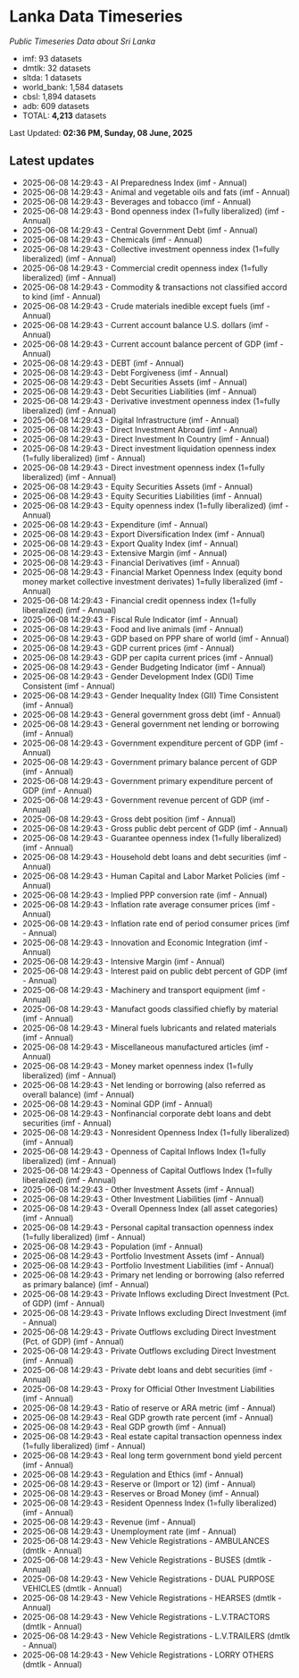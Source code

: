 # Lanka Data Timeseries
*Public Timeseries Data about Sri Lanka*

* imf: 93 datasets
* dmtlk: 32 datasets
* sltda: 1 datasets
* world_bank: 1,584 datasets
* cbsl: 1,894 datasets
* adb: 609 datasets
* TOTAL: **4,213** datasets

Last Updated: **02:36 PM, Sunday, 08 June, 2025**

## Latest updates

* 2025-06-08 14:29:43 - AI Preparedness Index (imf - Annual)
* 2025-06-08 14:29:43 - Animal and vegetable oils and fats (imf - Annual)
* 2025-06-08 14:29:43 - Beverages and tobacco (imf - Annual)
* 2025-06-08 14:29:43 - Bond openness index (1=fully liberalized) (imf - Annual)
* 2025-06-08 14:29:43 - Central Government Debt (imf - Annual)
* 2025-06-08 14:29:43 - Chemicals (imf - Annual)
* 2025-06-08 14:29:43 - Collective investment openness index (1=fully liberalized) (imf - Annual)
* 2025-06-08 14:29:43 - Commercial credit openness index (1=fully liberalized) (imf - Annual)
* 2025-06-08 14:29:43 - Commodity & transactions not classified accord to kind (imf - Annual)
* 2025-06-08 14:29:43 - Crude materials inedible except fuels (imf - Annual)
* 2025-06-08 14:29:43 - Current account balance U.S. dollars (imf - Annual)
* 2025-06-08 14:29:43 - Current account balance percent of GDP (imf - Annual)
* 2025-06-08 14:29:43 - DEBT (imf - Annual)
* 2025-06-08 14:29:43 - Debt Forgiveness (imf - Annual)
* 2025-06-08 14:29:43 - Debt Securities Assets (imf - Annual)
* 2025-06-08 14:29:43 - Debt Securities Liabilities (imf - Annual)
* 2025-06-08 14:29:43 - Derivative investment openness index (1=fully liberalized) (imf - Annual)
* 2025-06-08 14:29:43 - Digital Infrastructure (imf - Annual)
* 2025-06-08 14:29:43 - Direct Investment Abroad (imf - Annual)
* 2025-06-08 14:29:43 - Direct Investment In Country (imf - Annual)
* 2025-06-08 14:29:43 - Direct investment liquidation openness index (1=fully liberalized) (imf - Annual)
* 2025-06-08 14:29:43 - Direct investment openness index (1=fully liberalized) (imf - Annual)
* 2025-06-08 14:29:43 - Equity Securities Assets (imf - Annual)
* 2025-06-08 14:29:43 - Equity Securities Liabilities (imf - Annual)
* 2025-06-08 14:29:43 - Equity openness index (1=fully liberalized) (imf - Annual)
* 2025-06-08 14:29:43 - Expenditure (imf - Annual)
* 2025-06-08 14:29:43 - Export Diversification Index (imf - Annual)
* 2025-06-08 14:29:43 - Export Quality Index (imf - Annual)
* 2025-06-08 14:29:43 - Extensive Margin (imf - Annual)
* 2025-06-08 14:29:43 - Financial Derivatives (imf - Annual)
* 2025-06-08 14:29:43 - Financial Market Openness Index (equity bond money market collective investment derivates) 1=fully liberalized (imf - Annual)
* 2025-06-08 14:29:43 - Financial credit openness index (1=fully liberalized) (imf - Annual)
* 2025-06-08 14:29:43 - Fiscal Rule Indicator (imf - Annual)
* 2025-06-08 14:29:43 - Food and live animals (imf - Annual)
* 2025-06-08 14:29:43 - GDP based on PPP share of world (imf - Annual)
* 2025-06-08 14:29:43 - GDP current prices (imf - Annual)
* 2025-06-08 14:29:43 - GDP per capita current prices (imf - Annual)
* 2025-06-08 14:29:43 - Gender Budgeting Indicator (imf - Annual)
* 2025-06-08 14:29:43 - Gender Development Index (GDI) Time Consistent (imf - Annual)
* 2025-06-08 14:29:43 - Gender Inequality Index (GII) Time Consistent (imf - Annual)
* 2025-06-08 14:29:43 - General government gross debt (imf - Annual)
* 2025-06-08 14:29:43 - General government net lending or borrowing (imf - Annual)
* 2025-06-08 14:29:43 - Government expenditure percent of GDP (imf - Annual)
* 2025-06-08 14:29:43 - Government primary balance percent of GDP (imf - Annual)
* 2025-06-08 14:29:43 - Government primary expenditure percent of GDP (imf - Annual)
* 2025-06-08 14:29:43 - Government revenue percent of GDP (imf - Annual)
* 2025-06-08 14:29:43 - Gross debt position (imf - Annual)
* 2025-06-08 14:29:43 - Gross public debt percent of GDP (imf - Annual)
* 2025-06-08 14:29:43 - Guarantee openness index (1=fully liberalized) (imf - Annual)
* 2025-06-08 14:29:43 - Household debt loans and debt securities (imf - Annual)
* 2025-06-08 14:29:43 - Human Capital and Labor Market Policies (imf - Annual)
* 2025-06-08 14:29:43 - Implied PPP conversion rate (imf - Annual)
* 2025-06-08 14:29:43 - Inflation rate average consumer prices (imf - Annual)
* 2025-06-08 14:29:43 - Inflation rate end of period consumer prices (imf - Annual)
* 2025-06-08 14:29:43 - Innovation and Economic Integration (imf - Annual)
* 2025-06-08 14:29:43 - Intensive Margin (imf - Annual)
* 2025-06-08 14:29:43 - Interest paid on public debt percent of GDP (imf - Annual)
* 2025-06-08 14:29:43 - Machinery and transport equipment (imf - Annual)
* 2025-06-08 14:29:43 - Manufact goods classified chiefly by material (imf - Annual)
* 2025-06-08 14:29:43 - Mineral fuels lubricants and related materials (imf - Annual)
* 2025-06-08 14:29:43 - Miscellaneous manufactured articles (imf - Annual)
* 2025-06-08 14:29:43 - Money market openness index (1=fully liberalized) (imf - Annual)
* 2025-06-08 14:29:43 - Net lending or borrowing (also referred as overall balance) (imf - Annual)
* 2025-06-08 14:29:43 - Nominal GDP (imf - Annual)
* 2025-06-08 14:29:43 - Nonfinancial corporate debt loans and debt securities (imf - Annual)
* 2025-06-08 14:29:43 - Nonresident Openness Index (1=fully liberalized) (imf - Annual)
* 2025-06-08 14:29:43 - Openness of Capital Inflows Index (1=fully liberalized) (imf - Annual)
* 2025-06-08 14:29:43 - Openness of Capital Outflows Index (1=fully liberalized) (imf - Annual)
* 2025-06-08 14:29:43 - Other Investment Assets (imf - Annual)
* 2025-06-08 14:29:43 - Other Investment Liabilities (imf - Annual)
* 2025-06-08 14:29:43 - Overall Openness Index (all asset categories) (imf - Annual)
* 2025-06-08 14:29:43 - Personal capital transaction openness index (1=fully liberalized) (imf - Annual)
* 2025-06-08 14:29:43 - Population (imf - Annual)
* 2025-06-08 14:29:43 - Portfolio Investment Assets (imf - Annual)
* 2025-06-08 14:29:43 - Portfolio Investment Liabilities (imf - Annual)
* 2025-06-08 14:29:43 - Primary net lending or borrowing (also referred as primary balance) (imf - Annual)
* 2025-06-08 14:29:43 - Private Inflows excluding Direct Investment (Pct. of GDP) (imf - Annual)
* 2025-06-08 14:29:43 - Private Inflows excluding Direct Investment (imf - Annual)
* 2025-06-08 14:29:43 - Private Outflows excluding Direct Investment (Pct. of GDP) (imf - Annual)
* 2025-06-08 14:29:43 - Private Outflows excluding Direct Investment (imf - Annual)
* 2025-06-08 14:29:43 - Private debt loans and debt securities (imf - Annual)
* 2025-06-08 14:29:43 - Proxy for Official Other Investment Liabilities (imf - Annual)
* 2025-06-08 14:29:43 - Ratio of reserve or ARA metric (imf - Annual)
* 2025-06-08 14:29:43 - Real GDP growth rate percent (imf - Annual)
* 2025-06-08 14:29:43 - Real GDP growth (imf - Annual)
* 2025-06-08 14:29:43 - Real estate capital transaction openness index (1=fully liberalized) (imf - Annual)
* 2025-06-08 14:29:43 - Real long term government bond yield percent (imf - Annual)
* 2025-06-08 14:29:43 - Regulation and Ethics (imf - Annual)
* 2025-06-08 14:29:43 - Reserve or (Import or 12) (imf - Annual)
* 2025-06-08 14:29:43 - Reserves or Broad Money (imf - Annual)
* 2025-06-08 14:29:43 - Resident Openness Index (1=fully liberalized) (imf - Annual)
* 2025-06-08 14:29:43 - Revenue (imf - Annual)
* 2025-06-08 14:29:43 - Unemployment rate (imf - Annual)
* 2025-06-08 14:29:43 - New Vehicle Registrations - AMBULANCES (dmtlk - Annual)
* 2025-06-08 14:29:43 - New Vehicle Registrations - BUSES (dmtlk - Annual)
* 2025-06-08 14:29:43 - New Vehicle Registrations - DUAL PURPOSE VEHICLES (dmtlk - Annual)
* 2025-06-08 14:29:43 - New Vehicle Registrations - HEARSES (dmtlk - Annual)
* 2025-06-08 14:29:43 - New Vehicle Registrations - L.V.TRACTORS (dmtlk - Annual)
* 2025-06-08 14:29:43 - New Vehicle Registrations - L.V.TRAILERS (dmtlk - Annual)
* 2025-06-08 14:29:43 - New Vehicle Registrations - LORRY OTHERS (dmtlk - Annual)